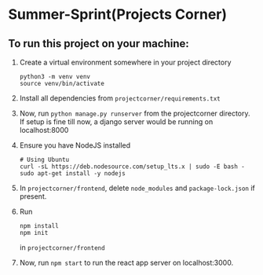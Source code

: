 # Summer-Sprint(Projects Corner)
## To run this project on your machine:

1. Create a virtual environment somewhere in your project directory

    ```
    python3 -m venv venv
    source venv/bin/activate
    ```
2. Install all dependencies from `projectcorner/requirements.txt`
3. Now, run `python manage.py runserver` from the projectcorner directory. If setup is fine till now, a django server would be running on localhost:8000
4. Ensure you have NodeJS installed

    ```
    # Using Ubuntu
    curl -sL https://deb.nodesource.com/setup_lts.x | sudo -E bash -
    sudo apt-get install -y nodejs
    ```
5. In `projectcorner/frontend`, delete `node_modules` and `package-lock.json` if present.
6. Run
    ```
    npm install
    npm init
    ``` 
   in `projectcorner/frontend`
7. Now, run `npm start` to run the react app server on localhost:3000. 
